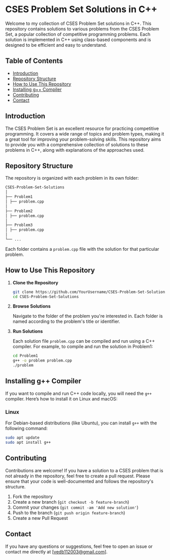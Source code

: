 # CSES Problem Set Solutions in C++

Welcome to my collection of CSES Problem Set solutions in C++. This repository contains solutions to various problems from the CSES Problem Set, a popular collection of competitive programming problems. Each solution is implemented in C++ using class-based components and is designed to be efficient and easy to understand.

## Table of Contents

- [Introduction](#introduction)
- [Repository Structure](#repository-structure)
- [How to Use This Repository](#how-to-use-this-repository)
- [Installing g++ Compiler](#installing-g-compiler)
- [Contributing](#contributing)
- [Contact](#contact)

## Introduction

The CSES Problem Set is an excellent resource for practicing competitive programming. It covers a wide range of topics and problem types, making it a great tool for improving your problem-solving skills. This repository aims to provide you with a comprehensive collection of solutions to these problems in C++, along with explanations of the approaches used.

## Repository Structure

The repository is organized with each problem in its own folder:

```bash
CSES-Problem-Set-Solutions
│
├── Problem1
│ ├── problem.cpp
│
├── Problem2
│ ├── problem.cpp
│
├── Problem3
│ ├── problem.cpp
│
└── ...
```

Each folder contains a `problem.cpp` file with the solution for that particular problem.

## How to Use This Repository

1. **Clone the Repository**

   ```bash
   git clone https://github.com/YourUsername/CSES-Problem-Set-Solutions.git
   cd CSES-Problem-Set-Solutions
2. **Browse Solutions**

   Navigate to the folder of the problem you're interested in. Each folder is named according to the problem's title or identifier.

3. **Run Solutions**

   Each solution file `problem.cpp` can be compiled and run using a C++ compiler. For example, to compile and run the solution in Problem1:
    ```bash
    cd Problem1
    g++ -o problem problem.cpp
    ./problem
## Installing g++ Compiler

If you want to compile and run C++ code locally, you will need the `g++` compiler. Here’s how to install it on Linux and macOS:

### Linux

For Debian-based distributions (like Ubuntu), you can install `g++` with the following command:

```bash
sudo apt update
sudo apt install g++

```


## Contributing

Contributions are welcome! If you have a solution to a CSES problem that is not already in the repository, feel free to create a pull request. Please ensure that your code is well-documented and follows the repository's structure.

1. Fork the repository
2. Create a new branch (`git checkout -b feature-branch`)
3. Commit your changes (`git commit -am 'Add new solution'`)
4. Push to the branch (`git push origin feature-branch`)
5. Create a new Pull Request

## Contact

If you have any questions or suggestions, feel free to open an issue or contact me directly at [vedb112003@gmail.com].

